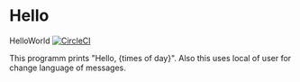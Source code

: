 # Hello
HelloWorld
[![CircleCI](https://circleci.com/gh/fresh-ash/Hello.svg?style=svg)](https://circleci.com/gh/fresh-ash/Hello)



This programm prints "Hello, {times of day}". Also this uses local of user for 
change language of messages.
